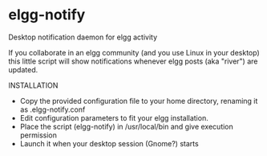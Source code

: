 elgg-notify
===========

Desktop notification daemon for elgg activity

If you collaborate in an elgg community (and you use Linux in your desktop) this little script will show notifications whenever elgg posts (aka "river") are updated.

INSTALLATION

* Copy the provided configuration file to your home directory, renaming it as .elgg-notify.conf
* Edit configuration parameters to fit your elgg installation.
* Place the script (elgg-notify) in /usr/local/bin and give execution permission
* Launch it when your desktop session (Gnome?) starts


